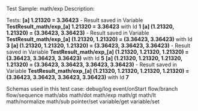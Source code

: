 Test Sample: math/exp
Description: 

Tests:
	**[a] 1.21320 = 3.36423** - Result saved in Variable **TestResult_math/exp_[a] 1.21320 = 3.36423** with Id **1**
	**[a] (1.21320, 1.21320) = (3.36423, 3.36423)** - Result saved in Variable **TestResult_math/exp_[a] (1.21320, 1.21320) = (3.36423, 3.36423)** with Id **3**
	**[a] (1.21320, 1.21320, 1.21320) = (3.36423, 3.36423, 3.36423)** - Result saved in Variable **TestResult_math/exp_[a] (1.21320, 1.21320, 1.21320) = (3.36423, 3.36423, 3.36423)** with Id **5**
	**[a] (1.21320, 1.21320, 1.21320, 1.21320) = (3.36423, 3.36423, 3.36423, 3.36423)** - Result saved in Variable **TestResult_math/exp_[a] (1.21320, 1.21320, 1.21320, 1.21320) = (3.36423, 3.36423, 3.36423, 3.36423)** with Id **7**

Schemas used in this test case:
	debug/log
	event/onStart
	flow/branch
	flow/sequence
	math/abs
	math/dot
	math/exp
	math/gt
	math/lt
	math/normalize
	math/sub
	pointer/set
	variable/get
	variable/set
